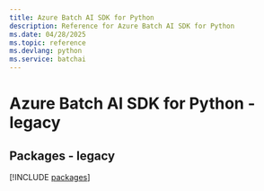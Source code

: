 ```yaml
---
title: Azure Batch AI SDK for Python
description: Reference for Azure Batch AI SDK for Python
ms.date: 04/28/2025
ms.topic: reference
ms.devlang: python
ms.service: batchai
---
```

# Azure Batch AI SDK for Python - legacy
## Packages - legacy
[!INCLUDE [packages](batch-ai-index.md)]